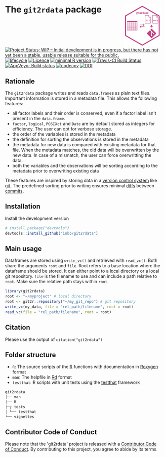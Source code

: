 # The `git2rdata` package <img src="man/figures/logo.png" align="right" alt="" width="120" />

[![Project Status: WIP – Initial development is in progress, but there has not yet been a stable, usable release suitable for the public.](https://www.repostatus.org/badges/latest/wip.svg)](https://www.repostatus.org/#wip)
[![lifecycle](https://img.shields.io/badge/lifecycle-experimental-orange.svg)](https://www.tidyverse.org/lifecycle/#experimental)
[![Licence](https://img.shields.io/badge/licence-GPL--3-blue.svg)](https://www.gnu.org/licenses/gpl-3.0.en.html)
[![minimal R version](https://img.shields.io/badge/R%3E%3D-3.4.0-6666ff.svg)](https://cran.r-project.org/)
[![Travis-CI Build Status](https://travis-ci.org/inbo/git2rdata.svg?branch=master)](https://travis-ci.org/inbo/git2rdata)
[![AppVeyor Build status](https://ci.appveyor.com/api/projects/status/a3idhi9f6ls9xu8r/branch/master?svg=true)](https://ci.appveyor.com/project/ThierryO/git2rdata/branch/master)
[![codecov](https://codecov.io/gh/inbo/git2rdata/branch/master/graph/badge.svg)](https://codecov.io/gh/inbo/git2rdata)
[![DOI](https://zenodo.org/badge/147685405.svg)](https://zenodo.org/badge/latestdoi/147685405)
## Rationale

The `git2rdata` package writes and reads `data.frame`s as plain text files. Important information is stored in a metadata file. This allows the following features:

- all factor labels and their order is conserved, even if a factor label isn't present in the `data.frame`.
- `factor`, `logical`, `POSIXct` and `Date` are by default stored as integers for efficiency. The user can opt for verbose storage.
- the order of the variables is stored in the metadata
- the definition for sorting the observations is stored in the metadata
- the metadata for new data is compared with existing metadata for that file. When the metadata matches, the old data will be overwritten by the new data. In case of a mismatch, the user can force overwritting the data.
- both the variables and the observations will be sorting according to the metadata prior to overwriting existing data

These features are inspired by storing data in a [version control system](https://en.wikipedia.org/wiki/Version_control) like [git](https://en.wikipedia.org/wiki/Git). The predefined sorting prior to writing ensures minimal [diffs](https://en.wikipedia.org/wiki/Diff) between [commits](https://en.wikipedia.org/wiki/Commit_(version_control)).

## Installation

Install the development version

```r
# install.package("devtools")
devtools::install_github("inbo/git2rdata")
```

## Main usage

Dataframes are stored using `write_vc()` and retrieved with `read_vc()`. Both share the arguments `root` and `file`. Root refers to a base location where the dataframe should be stored. It can either point to a local directory or a local git repository. `file` is the filename to use and can include a path relative to `root`. Make sure the relative path stays within `root`.

```r
library(git2rdata)
root <- "~/myproject" # local directory
root <- git2r::repository("~/my_git_repo") # git repository
write_vc(my_data, file = "rel_path/filename", root = root)
read_vc(file = "rel_path/filename", root = root)
```

## Citation

Please use the output of `citation("git2rdata")`

## Folder structure

- `R`: The source scripts of the [R](https://cran.r-project.org/) functions with documentation in [Roxygen](https://github.com/klutometis/roxygen) format
- `man`: The helpfile in [Rd](https://cran.r-project.org/doc/manuals/r-release/R-exts.html#Rd-format) format
- `testthat`: R scripts with unit tests using the [testthat](http://testthat.r-lib.org/) framework

```
git2rdata
├── man 
├── R
├─┬ tests
│ └── testthat
└── vignettes
```

## Contributor Code of Conduct

Please note that the 'git2rdata' project is released with a [Contributor Code of Conduct](CODE_OF_CONDUCT.md). By contributing to this project, you agree to abide by its terms.

